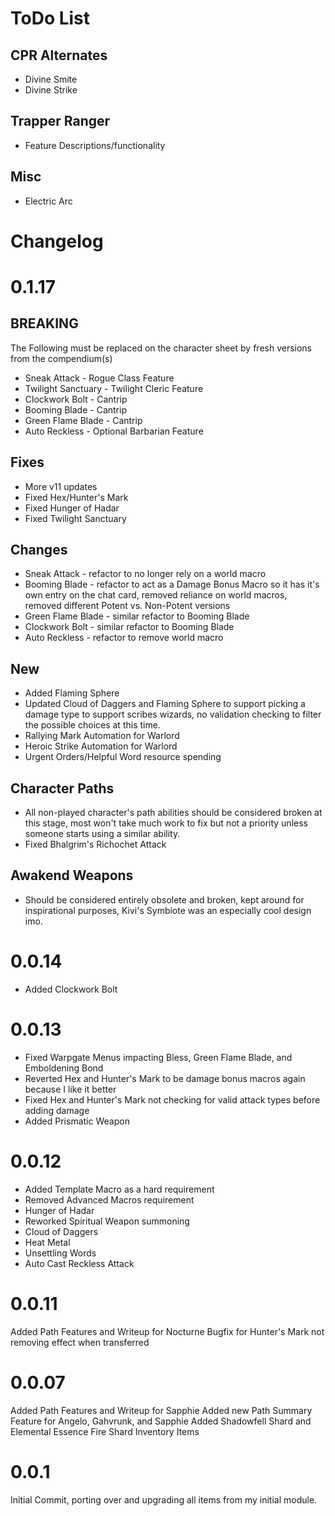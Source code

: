 # ToDo List
## CPR Alternates
* Divine Smite
* Divine Strike

## Trapper Ranger
* Feature Descriptions/functionality

## Misc
* Electric Arc

# Changelog
# 0.1.17
## **BREAKING**
The Following must be replaced on the character sheet by fresh versions from the compendium(s)
* Sneak Attack - Rogue Class Feature
* Twilight Sanctuary - Twilight Cleric Feature
* Clockwork Bolt - Cantrip
* Booming Blade - Cantrip
* Green Flame Blade - Cantrip
* Auto Reckless - Optional Barbarian Feature
## Fixes
* More v11 updates
* Fixed Hex/Hunter's Mark
* Fixed Hunger of Hadar
* Fixed Twilight Sanctuary
## Changes
* Sneak Attack - refactor to no longer rely on a world macro
* Booming Blade - refactor to act as a Damage Bonus Macro so it has it's own entry on the chat card, removed reliance on world macros, removed different Potent vs. Non-Potent versions
* Green Flame Blade - similar refactor to Booming Blade
* Clockwork Bolt - similar refactor to Booming Blade
* Auto Reckless - refactor to remove world macro
## New
* Added Flaming Sphere
* Updated Cloud of Daggers and Flaming Sphere to support picking a damage type to support scribes wizards, no validation checking to filter the possible choices at this time.
* Rallying Mark Automation for Warlord
* Heroic Strike Automation for Warlord
* Urgent Orders/Helpful Word resource spending
## Character Paths
* All non-played character's path abilities should be considered broken at this stage, most won't take much work to fix but not a priority unless someone starts using a similar ability.
* Fixed Bhalgrim's Richochet Attack
## Awakend Weapons
* Should be considered entirely obsolete and broken, kept around for inspirational purposes, Kivi's Symbiote was an especially cool design imo.

# 0.0.14
* Added Clockwork Bolt

# 0.0.13
* Fixed Warpgate Menus impacting Bless, Green Flame Blade, and Emboldening Bond
* Reverted Hex and Hunter's Mark to be damage bonus macros again because I like it better
* Fixed Hex and Hunter's Mark not checking for valid attack types before adding damage
* Added Prismatic Weapon

# 0.0.12
* Added Template Macro as a hard requirement
* Removed Advanced Macros requirement
* Hunger of Hadar
* Reworked Spiritual Weapon summoning
* Cloud of Daggers
* Heat Metal
* Unsettling Words
* Auto Cast Reckless Attack

# 0.0.11
Added Path Features and Writeup for Nocturne
Bugfix for Hunter's Mark not removing effect when transferred

# 0.0.07
Added Path Features and Writeup for Sapphie
Added new Path Summary Feature for Angelo, Gahvrunk, and Sapphie
Added Shadowfell Shard and Elemental Essence Fire Shard Inventory Items

# 0.0.1
Initial Commit, porting over and upgrading all items from my initial module.
